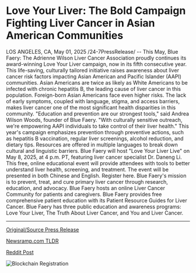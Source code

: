 # Love Your Liver: The Bold Campaign Fighting Liver Cancer in Asian American Communities

LOS ANGELES, CA, May 01, 2025 /24-7PressRelease/ -- This May, Blue Faery: The Adrienne Wilson Liver Cancer Association proudly continues its award-winning Love Your Liver campaign, now in its fifth consecutive year. This life-saving, culturally tailored initiative raises awareness about liver cancer risk factors impacting Asian American and Pacific Islander (AAPI) communities.  Asian Americans are twice as likely as White Americans to be infected with chronic hepatitis B, the leading cause of liver cancer in this population. Foreign-born Asian Americans face even higher risks. The lack of early symptoms, coupled with language, stigma, and access barriers, makes liver cancer one of the most significant health disparities in this community.  "Education and prevention are our strongest tools," said Andrea Wilson Woods, founder of Blue Faery. "With culturally sensitive outreach, we're empowering AAPI individuals to take control of their liver health."  This year's campaign emphasizes prevention through preventive actions, such as hepatitis B vaccination, regular liver screenings, alcohol reduction, and dietary tips. Resources are offered in multiple languages to break down cultural and linguistic barriers.  Blue Faery will host "Love Your Liver Live" on May 8, 2025, at 4 p.m. PT, featuring liver cancer specialist Dr. Daneng Li. This free, online educational event will provide attendees with tools to better understand liver health, screening, and treatment. The event will be presented in both Chinese and English. Register here.  Blue Faery's mission is to prevent, treat, and cure primary liver cancer through research, education, and advocacy. Blue Faery hosts an online Liver Cancer Community for patients and caregivers. Blue Faery provides free comprehensive patient education with its Patient Resource Guides for Liver Cancer. Blue Faery has three public education and awareness programs: Love Your Liver, The Truth About Liver Cancer, and You and Liver Cancer. 

---

[Original/Source Press Release](https://www.24-7pressrelease.com/press-release/522320/love-your-liver-the-bold-campaign-fighting-liver-cancer-in-asian-american-communities)
                    

[Newsramp.com TLDR](https://newsramp.com/curated-news/blue-faery-launches-fifth-annual-love-your-liver-campaign-to-raise-awareness-about-liver-cancer-risk-factors-in-aapi-communities/c9d1a1baa52ff4d0cd918563915b7907) 

 



[Reddit Post](https://www.reddit.com/r/eventNews/comments/1kc2wbt/blue_faery_launches_fifth_annual_love_your_liver/) 



![Blockchain Registration](https://cdn.newsramp.app/24-7PressRelease/qrcode/255/1/quipx66O.webp)